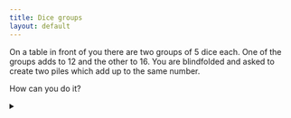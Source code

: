 ```yaml
---
title: Dice groups
layout: default
---
```


On a table in front of you there are two groups of 5 dice each. One of the
groups adds to 12 and the other to 16.
You are blindfolded and asked to create two piles which add up to the same
number.

How can you do it?

<details><summary></summary>

Move a die from one pile to the other, so you have a pile of 6 dice and a pile
of 4 dice. Flip all the dice in the pile of 4. The two piles will have the same
sum.

### Proof

First note that opposite sides of a dice add up to 7. Thus flipping the dice
changes the value from $$x$$ to $$7-x$$. Filling a group of $$n$$ dice changes
the total from $$x$$ to $$7n-x$$.

The sum of the all the dice in front of you is 28. Thus if the total of one
group is $$x$$ then the total of the other group would be $$28-x$$. If a group
only had 4 dice then we could make the groups equal by flipping the 4 dice.
The flipped group would have a total of $$7\times4-(28-x) = x$$.

If we shift a die from one group to the other the overall total remains 28, but
now we have a group of 4 which we can flip.

</details>
